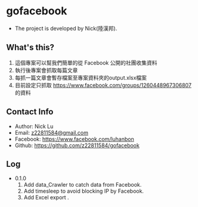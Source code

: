 # gofacebook
- The project is developed by Nick(陸漢邦).

## What's this?

1. 這個專案可以幫我們簡單的從 Facebook 公開的社團收集資料
2. 執行後專案會抓取每篇文章
3. 每抓一篇文章會暫存檔案至專案資料夾的output.xlsx檔案
4. 目前設定只抓取 https://www.facebook.com/groups/1260448967306807 的資料



## Contact Info
- Author: Nick Lu
- Email: z22811584@gmail.com
- Facebook: https://www.facebook.com/luhanbon
- Github: https://github.com/z22811584/gofacebook



## Log

- 0.1.0
  1. Add data_Crawler to catch data from Facebook.
  2. Add timesleep to avoid blocking IP by Facebook.
  3. Add Excel export .
